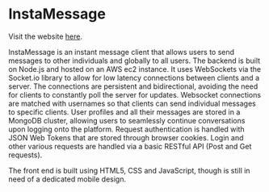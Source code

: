 # InstaMessage

Visit the website [here](http://instamessage.rf.gd).

InstaMessage is an instant message client that allows users to send messages to other individuals and globally to all users. 
The backend is built on Node.js and hosted on an AWS ec2 instance. It uses WebSockets via the Socket.io library to allow for low latency connections between clients and a server. The connections are persistent and bidirectional, avoiding the need for clients to constantly poll the server for updates. Websocket connections are matched with usernames so that clients can send individual messages to specific clients. User profiles and all their messages are stored in a MongoDB cluster, allowing users to seamlessly continue conversations 
upon logging onto the platform. Request authentication is handled with JSON Web Tokens that are stored through browser cookies. Login and other various requests are handled via a basic RESTful API (Post and Get requests).

The front end is built using HTML5, CSS and JavaScript, though is still in need of a dedicated mobile design.
